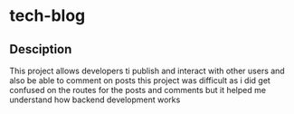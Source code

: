 # tech-blog

## Desciption
This project allows developers ti publish and interact with other users and also be able to comment on posts
this project was difficult as i did get confused on the routes for the posts and comments but it helped me understand how backend development works

